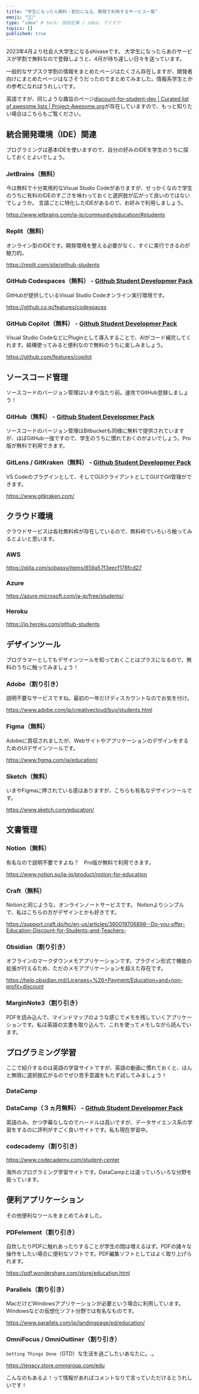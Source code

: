 ```yaml
---
title: "学生になったら無料・割引になる、開発で利用するサービス一覧"
emoji: "🧑‍🎓"
type: "idea" # tech: 技術記事 / idea: アイデア
topics: []
published: true
---
```


2023年4月より社会人大学生になるshivaseです。
大学生になったらあのサービスが学割で無料なので登録しようと、4月が待ち遠しい日々を送っています。

一般的なサブスク学割の情報をまとめたページはたくさん存在しますが、開発者向けにまとめたページはなさそうだったのでまとめてみました。情報系学生とかの参考になればうれしいです。

英語ですが、同じような趣旨のページ[discount-for-student-dev | Curated list of awesome lists | Project-Awesome\.org](https://project-awesome.org/AchoArnold/discount-for-student-dev)が存在していますので、もっと知りたい場合はこちらもご覧ください。

## 統合開発環境（IDE）関連

プログラミングは基本IDEを使いますので、自分の好みのIDEを学生のうちに探しておくとよいでしょう。

### JetBrains（無料）

今は無料で十分実用的なVisual Studio Codeがありますが、せっかくなので学生のうちに有料のIDEのすごさを味わっておくと選択肢が広がって良いのではないでしょうか。
言語ごとに特化したIDEがあるので、お好みで利用しましょう。

https://www.jetbrains.com/ja-jp/community/education/#students

### Replit（無料）

オンライン型のIDEです。開発環境を整える必要がなく、すぐに実行できるのが魅力的。

https://replit.com/site/github-students

### GitHub Codespaces（無料） - [Github Student Developmer Pack](https://education.github.com/pack#offers)

GitHubが提供しているVisual Studio Codeオンライン実行環境です。

https://github.co.jp/features/codespaces

### GitHub Copilot（無料） - [Github Student Developmer Pack](https://education.github.com/pack#offers)

Visual Studio CodeなどにPluginとして導入することで、AIがコード補完してくれます。結構使ってみると便利なので無料のうちに楽しみましょう。

https://github.com/features/copilot

## ソースコード管理

ソースコードのバージョン管理はいまや当たり前。速攻でGitHub登録しましょう！

### GitHub（無料） - [Github Student Developmer Pack](https://education.github.com/pack#offers)

ソースコードのバージョン管理はBitbucketも同様に無料で提供されていますが、ほぼGitHub一強ですので、学生のうちに慣れておくのがよいでしょう。Pro版が無料で利用できます。

### GitLens / GitKraken（無料） - [Github Student Developmer Pack](https://education.github.com/pack#offers)

VS Codeのプラグインとして、そしてGUIクライアントとしてGUIでGit管理ができます。

https://www.gitkraken.com/

## クラウド環境

クラウドサービスは各社無料枠が存在しているので、無料枠でいろいろ触ってみるとよいと思います。

### AWS

https://qiita.com/sobassy/items/859a57f3eecf178fcd27

### Azure

https://azure.microsoft.com/ja-jp/free/students/

### Heroku

https://jp.heroku.com/github-students

## デザインツール

プログラマーとしてもデザインツールを知っておくことはプラスになるので、無料のうちに触ってみましょう！

### Adobe（割り引き）

説明不要なサービスですね。最初の一年だけディスカウントなのでお気を付け。

https://www.adobe.com/jp/creativecloud/buy/students.html

### Figma（無料）

Adobeに買収されましたが、WebサイトやアプリケーションのデザインをするためのUIデザインツールです。

https://www.figma.com/ja/education/

### Sketch（無料）

いまやFigmaに押されている感はありますが、こちらも有名なデザインツールです。

https://www.sketch.com/education/

## 文書管理

### Notion（無料）

有名なので説明不要ですよね？　Pro版が無料で利用できます。

https://www.notion.so/ja-jp/product/notion-for-education

### Craft（無料）

Notionと同じような、オンラインノートサービスです。
Notionよりシンプルで、私はこちらの方がデザインとかも好きです。

https://support.craft.do/hc/en-us/articles/360019706898--Do-you-offer-Education-Discount-for-Students-and-Teachers-

### Obsidian（割り引き）

オフラインのマークダウンメモアプリケーションです。プラグイン形式で機能の拡張が行えるため、ただのメモアプリケーションを超えた存在です。

https://help.obsidian.md/Licenses+%26+Payment/Education+and+non-profit+discount

### MarginNote3（割り引き）

PDFを読み込んで、マインドマップのような感じでメモを残していくアプリケーションです。私は英語の文書を取り込んで、これを使ってメモしながら読んでいます。

## プログラミング学習

ここで紹介するのは英語の学習サイトですが、英語の動画に慣れておくと、ほんと無限に選択肢広がるのでぜひ苦手意識をもたず試してみましょう！

### DataCamp

### DataCamp（３ヵ月無料） - [Github Student Developmer Pack](https://education.github.com/pack#offers)

英語のみ、かつ字幕なしなのでハードルは高いですが、データサイエンス系の学習をするのに評判がすごく良いサイトです。私も現在学習中。

### codecademy（割り引き）

https://www.codecademy.com/student-center

海外のプログラミング学習サイトです。DataCampとは違っていろいろな分野を扱っています。

## 便利アプリケーション

その他便利なツールをまとめてみました。

### PDFelement（割り引き）

自炊したりPDFに触れあったりすることが学生の間は増えるはず。PDFの諸々な操作をしたい場合に便利なソフトです。PDF編集ソフトとしてはよく取り上げられます。

https://pdf.wondershare.com/store/education.html

### Parallels（割り引き）

MacだけどWindowsアプリケーションが必要という場合に利用しています。Windowsなどの仮想化ソフト分野では有名なものです。

https://www.parallels.com/jp/landingpage/pd/education/

### OmniFocus / OmniOutliner（割り引き）

`Getting Things Done`（GTD）な生活を過ごしたいあなたに。.。

https://legacy.store.omnigroup.com/edu

こんなのもあるよ！って情報があればコメントなりで言っていただけるとうれしいです！
